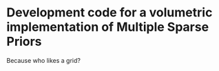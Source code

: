 # Development code for a volumetric implementation of Multiple Sparse Priors
 Because who likes a grid?

